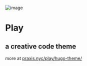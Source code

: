 ![image](https://praxis.nyc/images/logo-big.svg)

#  Play 
## a creative code theme 

more at [praxis.nyc/play/hugo-theme/](https://praxis.nyc/play/hugo-theme/)